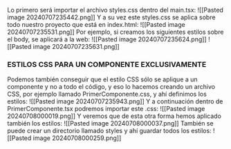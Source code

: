 Lo primero será importar el archivo styles.css dentro del main.tsx:
![[Pasted image 20240707235442.png]]
Y a su vez este styles.css se aplica sobre todo nuestro proyecto que está en index.html:
![[Pasted image 20240707235531.png]]
Por ejemplo, si creamos los siguientes estilos sobre el body, se aplicará a la web:
![[Pasted image 20240707235624.png]]
![[Pasted image 20240707235631.png]]
### ESTILOS CSS PARA UN COMPONENTE EXCLUSIVAMENTE
Podemos también conseguir que el estilo CSS sólo se aplique a un componente y no a todo el código, y eso lo hacemos creando un archivo CSS, por ejemplo llamado PrimerComponente.css, y ahí definimos los estilos:
![[Pasted image 20240707235943.png]]
Y a continuación dentro de PrimerComponente.tsx podremos importar este .css:
![[Pasted image 20240708000019.png]]
Y veremos que de esta otra forma hemos aplicado también los estilos:
![[Pasted image 20240708000037.png]]
También se puede crear un directorio llamado styles y ahí guardar todos los estilos:
![[Pasted image 20240708000259.png]]
